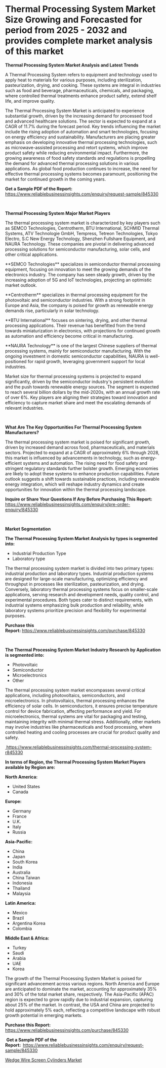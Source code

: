 <p><h1>Thermal Processing System Market Size Growing and Forecasted for period from 2025 - 2032 and provides complete market analysis of this market</h1></p><p><strong>Thermal Processing System Market Analysis and Latest Trends</strong></p>
<p><p>A Thermal Processing System refers to equipment and technology used to apply heat to materials for various purposes, including sterilization, pasteurization, drying, and cooking. These systems are integral in industries such as food and beverage, pharmaceuticals, chemicals, and packaging, where controlled thermal treatments enhance product safety, extend shelf life, and improve quality.</p><p>The Thermal Processing System Market is anticipated to experience substantial growth, driven by the increasing demand for processed food and advanced healthcare solutions. The sector is expected to expand at a CAGR of 11.7% during the forecast period. Key trends influencing the market include the rising adoption of automation and smart technologies, focusing on energy efficiency and sustainability. Manufacturers are placing greater emphasis on developing innovative thermal processing technologies, such as microwave-assisted processing and retort systems, which improve product safety while reducing environmental impact. Furthermore, the growing awareness of food safety standards and regulations is propelling the demand for advanced thermal processing solutions in various applications. As global food production continues to increase, the need for effective thermal processing systems becomes paramount, positioning the market for continued growth in the coming years.</p></p>
<p><strong>Get a Sample PDF of the Report:&nbsp;</strong> <a href="https://www.reliablebusinessinsights.com/enquiry/request-sample/845330?utm_campaign=2760&utm_medium=2&utm_source=Github&utm_content=ia&utm_term=09042025&utm_id=thermal-processing-system">https://www.reliablebusinessinsights.com/enquiry/request-sample/845330</a></p>
<p>&nbsp;</p>
<p><strong>Thermal Processing System Major Market Players</strong></p>
<p><p>The thermal processing system market is characterized by key players such as SEMCO Technologies, Centrotherm, BTU International, SCHMID Thermal Systems, ATV Technologie GmbH, Tempress, Tetreon Technologies, Tokyo Electro, S.C New Energy Technology, Shenzhen Fullshare Equipment, and NAURA Technology. These companies are pivotal in delivering advanced processing solutions for semiconductor manufacturing, solar cells, and other critical applications.</p><p>**SEMCO Technologies** specializes in semiconductor thermal processing equipment, focusing on innovation to meet the growing demands of the electronics industry. The company has seen steady growth, driven by the increasing adoption of 5G and IoT technologies, projecting an optimistic market outlook.</p><p>**Centrotherm** specializes in thermal processing equipment for the photovoltaic and semiconductor industries. With a strong footprint in Europe and Asia, the company is poised for growth as renewable energy demands rise, particularly in solar technology.</p><p>**BTU International** focuses on sintering, drying, and other thermal processing applications. Their revenue has benefitted from the trend towards miniaturization in electronics, with projections for continued growth as automation and efficiency become critical in manufacturing.</p><p>**NAURA Technology** is one of the largest Chinese suppliers of thermal processing systems, mainly for semiconductor manufacturing. With the ongoing investment in domestic semiconductor capabilities, NAURA is well-positioned for rapid growth, leveraging government support for local industries.</p><p>Market size for thermal processing systems is projected to expand significantly, driven by the semiconductor industry's persistent evolution and the push towards renewable energy sources. The segment is expected to reach several billion dollars by the mid-2020s, with an annual growth rate of over 6%. Key players are aligning their strategies toward innovation and efficiency to capture market share and meet the escalating demands of relevant industries.</p></p>
<p>&nbsp;</p>
<p><strong>What Are The Key Opportunities For Thermal Processing System Manufacturers?</strong></p>
<p><p>The thermal processing system market is poised for significant growth, driven by increased demand across food, pharmaceuticals, and materials sectors. Projected to expand at a CAGR of approximately 6% through 2028, this market is influenced by advancements in technology, such as energy-efficient systems and automation. The rising need for food safety and stringent regulatory standards further bolster growth. Emerging economies are likely to adopt these systems to enhance production capabilities. Future outlook suggests a shift towards sustainable practices, including renewable energy integration, which will reshape industry dynamics and create opportunities for innovation within the thermal processing landscape.</p></p>
<p><strong>Inquire or Share Your Questions If Any Before Purchasing This Report:</strong> <a href="https://www.reliablebusinessinsights.com/enquiry/pre-order-enquiry/845330?utm_campaign=2760&utm_medium=2&utm_source=Github&utm_content=ia&utm_term=09042025&utm_id=thermal-processing-system">https://www.reliablebusinessinsights.com/enquiry/pre-order-enquiry/845330</a></p>
<p>&nbsp;</p>
<p><strong>Market Segmentation</strong></p>
<p><strong>The Thermal Processing System Market Analysis by types is segmented into:</strong></p>
<p><ul><li>Industrial Production Type</li><li>Laboratory type</li></ul></p>
<p><p>The thermal processing system market is divided into two primary types: industrial production and laboratory types. Industrial production systems are designed for large-scale manufacturing, optimizing efficiency and throughput in processes like sterilization, pasteurization, and drying. Conversely, laboratory thermal processing systems focus on smaller-scale applications, serving research and development needs, quality control, and experimental procedures. Both types cater to distinct requirements, with industrial systems emphasizing bulk production and reliability, while laboratory systems prioritize precision and flexibility for experimental purposes.</p></p>
<p><strong>Purchase this Report:&nbsp;</strong><a href="https://www.reliablebusinessinsights.com/purchase/845330?utm_campaign=2760&utm_medium=2&utm_source=Github&utm_content=ia&utm_term=09042025&utm_id=thermal-processing-system">https://www.reliablebusinessinsights.com/purchase/845330</a></p>
<p>&nbsp;</p>
<p><strong>The Thermal Processing System Market Industry Research by Application is segmented into:</strong></p>
<p><ul><li>Photovoltaic</li><li>Semiconductor</li><li>Microelectronics</li><li>Other</li></ul></p>
<p><p>The thermal processing system market encompasses several critical applications, including photovoltaics, semiconductors, and microelectronics. In photovoltaics, thermal processing enhances the efficiency of solar cells. In semiconductors, it ensures precise temperature control for device fabrication, affecting performance and yield. For microelectronics, thermal systems are vital for packaging and testing, maintaining integrity with minimal thermal stress. Additionally, other markets may involve industries like pharmaceuticals and food processing, where controlled heating and cooling processes are crucial for product quality and safety.</p></p>
<p><a href="https://www.reliablebusinessinsights.com/thermal-processing-system-r845330?utm_campaign=2760&utm_medium=2&utm_source=Github&utm_content=ia&utm_term=09042025&utm_id=thermal-processing-system">&nbsp;https://www.reliablebusinessinsights.com/thermal-processing-system-r845330</a></p>
<p><strong>In terms of Region, the Thermal Processing System Market Players available by Region are:</strong></p>
<p>
    <p> <strong> North America: </strong>
        <ul>
            <li>United States</li>
            <li>Canada</li>
        </ul>
        </p> 
    <p> <strong> Europe: </strong>
        <ul>
            <li>Germany</li>
            <li>France</li>
            <li>U.K.</li>
            <li>Italy</li>
            <li>Russia</li>
        </ul>
        </p> 
    <p> <strong> Asia-Pacific: </strong>
        <ul>
            <li>China</li>
            <li>Japan</li>
            <li>South Korea</li>
            <li>India</li>
            <li>Australia</li>
            <li>China Taiwan</li>
            <li>Indonesia</li>
            <li>Thailand</li>
            <li>Malaysia</li>
        </ul>
        </p> 
    <p> <strong> Latin America: </strong>
        <ul>
            <li>Mexico</li>
            <li>Brazil</li>
            <li>Argentina Korea</li>
            <li>Colombia</li>
        </ul>
        </p> 
    <p> <strong> Middle East & Africa: </strong>
        <ul>
            <li>Turkey</li>
            <li>Saudi</li>
            <li>Arabia</li>
            <li>UAE</li>
            <li>Korea</li>
        </ul>
    </p>
    </p>
<p><p>The growth of the Thermal Processing System Market is poised for significant advancement across various regions. North America and Europe are anticipated to dominate the market, accounting for approximately 35% and 30% of the total market share, respectively. The Asia-Pacific (APAC) region is expected to grow rapidly due to industrial expansion, capturing about 25% of the market. In contrast, the USA and China are projected to hold approximately 5% each, reflecting a competitive landscape with robust growth potential in emerging markets.</p></p>
<p><strong>Purchase this Report: </strong><a href="https://www.reliablebusinessinsights.com/purchase/845330?utm_campaign=2760&utm_medium=2&utm_source=Github&utm_content=ia&utm_term=09042025&utm_id=thermal-processing-system">https://www.reliablebusinessinsights.com/purchase/845330</a></p>
<p>&nbsp;<strong>Get a Sample PDF of the Report:&nbsp;&nbsp;</strong><a href="https://www.reliablebusinessinsights.com/enquiry/request-sample/845330?utm_campaign=2760&utm_medium=2&utm_source=Github&utm_content=ia&utm_term=09042025&utm_id=thermal-processing-system">https://www.reliablebusinessinsights.com/enquiry/request-sample/845330</a></p>
<p><strong></strong></p>
<p><p><a href="https://github.com/ovtkosle/Market-Research-Report-List-1/blob/main/wedge-wire-screen-cylinders-market.md?utm_campaign=2760&utm_medium=2&utm_source=Github&utm_content=ia&utm_term=09042025&utm_id=thermal-processing-system">Wedge Wire Screen Cylinders Market</a></p></p>